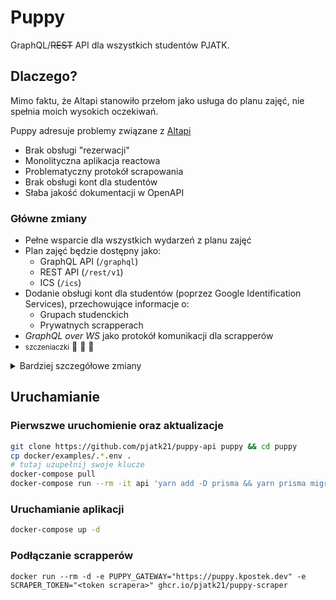 # Puppy
GraphQL/~~REST~~ API dla wszystkich studentów PJATK.

## Dlaczego?
Mimo faktu, że Altapi stanowiło przełom jako usługa do planu zajęć, nie spełnia moich wysokich oczekiwań.

Puppy adresuje problemy związane z [Altapi](https://github.com/pjatk21/altapi)
 - Brak obsługi "rezerwacji"
 - Monolityczna aplikacja reactowa
 - Problematyczny protokół scrapowania
 - Brak obsługi kont dla studentów
 - Słaba jakość dokumentacji w OpenAPI

### Główne zmiany
 - Pełne wsparcie dla wszystkich wydarzeń z planu zajęć
 - Plan zajęć będzie dostępny jako:
   - GraphQL API (`/graphql`)
   - REST API (`/rest/v1`)
   - ICS (`/ics`)
 - Dodanie obsługi kont dla studentów (poprzez Google Identification Services), przechowujące informacje o:
   - Grupach studenckich
   - Prywatnych scrapperach
 - *GraphQL over WS* jako protokół komunikacji dla scrapperów
 - <small>szczeniaczki</small> 🐾 🐶 🥺

<details>
  <summary>Bardziej szczegółowe zmiany</summary>

  #### Baza danych
  W Altapi wykorzystywana była biblioteka `mongoose` (wraz z MongoDB). Zostanie ona zastąpiona przez ORM [Prisma](https://www.prisma.io/) wraz z Postgres.

  #### Scrappery
  Altapi było pozbawione jakiejkolwiek autentykacji czy autoryzacji. Scrappery były wewnątrz zaufanej sieci i całe dostarczanie danych było oparte wyłącznie o zaufanie. Tym razem każdy scrapper będzie miał przypisanego właściciela.

  #### Konwencje
  Poprzedni projekt całkowicie był napisany w konwencji *code first*. W tym projekcie jednak została zastosowana konwencja *schema first*, ponieważ brak dobrego *type reflection* w TypeScript utrudnia pracę na dłuższą metę.

  Również tym razem ESLint będzie miał surowsze zasady związane z pisaniem *type safe* kodu.

  #### Runtime
  Mimo, że NestJS, framework który został wykorzystany do tworzenia aplikacji, wykorzystuje domyślnie CommonJS, w tym projekcie wszystko wykorzystuje ES Modules oraz targetuje w najnowsze wersje Node'a.

  #### WASI/WASM (feat. Rust)
  W stabilnej fazie projektu zostaną zaimplementowane moduły WASI/WASM obsługę parsowania HTML'a zapewniające otrzymanego z scrappera.

  #### SSR (feat. Vite)
  W tym projekcie zostanie zaimplementowana obsługa SSR dla *landing page*. Aplikacja do planu zajęć pozostanie jako SPA.

</details>

## Uruchamianie

### Pierwszwe uruchomienie oraz aktualizacje

```bash
git clone https://github.com/pjatk21/puppy-api puppy && cd puppy
cp docker/examples/.*.env .
# tutaj uzupełnij swoje klucze
docker-compose pull
docker-compose run --rm -it api 'yarn add -D prisma && yarn prisma migrate deploy'
```

### Uruchamianie aplikacji

```bash
docker-compose up -d
```

### Podłączanie scrapperów

```
docker run --rm -d -e PUPPY_GATEWAY="https://puppy.kpostek.dev" -e SCRAPER_TOKEN="<token scrapera>" ghcr.io/pjatk21/puppy-scraper
```
